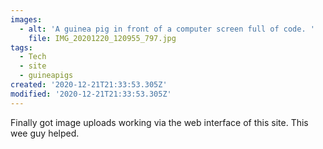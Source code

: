 ```yaml
---
images:
  - alt: 'A guinea pig in front of a computer screen full of code. '
    file: IMG_20201220_120955_797.jpg
tags:
  - Tech
  - site
  - guineapigs
created: '2020-12-21T21:33:53.305Z'
modified: '2020-12-21T21:33:53.305Z'
---
```

Finally got image uploads working via the web interface of this site. This wee guy helped.
